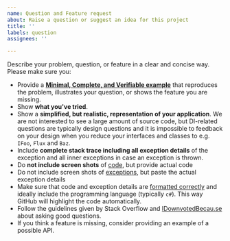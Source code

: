 ```yaml
---
name: Question and Feature request
about: Raise a question or suggest an idea for this project
title: ''
labels: question
assignees: ''

---
```


Describe your problem, question, or feature in a clear and concise way. Please make sure you:

* Provide a **[Minimal, Complete, and Verifiable example](https://stackoverflow.com/help/mcve)** that reproduces the problem, illustrates your question, or shows the feature you are missing.
* Show **what you've tried**.
* Show a **simplified, but realistic, representation of your application**. We are not interested to see a large amount of source code, but DI-related questions are typically design questions and it is impossible to feedback on your design when you reduce your interfaces and classes to e.g. `IFoo`, `Flux` and `Baz`.
* Include **complete stack trace including all exception details** of the exception and all inner exceptions in case an exception is thrown.
* Do **not include screen shots** of [code](https://idownvotedbecau.se/imageofcode), but provide actual code
* Do not include screen shots of [exceptions](https://idownvotedbecau.se/imageofanexception/), but paste the actual exception details
* Make sure that code and exception details are [formatted correctly](https://help.github.com/en/articles/creating-and-highlighting-code-blocks) and ideally include the programming language (typically `c#`). This way GitHub will highlight the code automatically.
* Follow the guidelines given by Stack Overflow and [IDownvotedBecau.se](https://idownvotedbecau.se/) about asking good questions.
* If you think a feature is missing, consider providing an example of a possible API.
